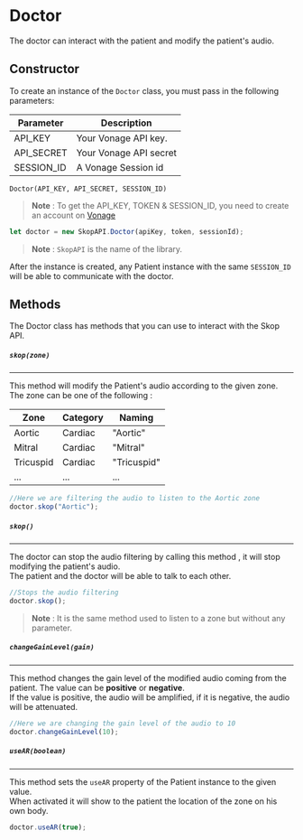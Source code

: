 # Doctor

The doctor can interact with the patient and modify the patient's audio.
## Constructor

To create an instance of the `Doctor` class, you must pass in the following parameters:

| Parameter  | Description            |
|------------|------------------------|
| API_KEY    | Your Vonage API key.   |
| API_SECRET | Your Vonage API secret |
| SESSION_ID | A Vonage Session id    |

`Doctor(API_KEY, API_SECRET, SESSION_ID)`

> **Note** : To get the API_KEY, TOKEN & SESSION_ID, you need to create an account on [Vonage](https://www.vonage.com/)

```javascript  
let doctor = new SkopAPI.Doctor(apiKey, token, sessionId);
```  

> **Note** : `SkopAPI` is the name of the library.


After the instance is created, any Patient instance with the same `SESSION_ID` will be able to communicate with the doctor.

## Methods

The Doctor class has methods that you can use to interact with the Skop API.


##### `skop(zone)` 
***

This method will modify the Patient's audio according to the given zone. <br>
The zone can be one of the following :

| Zone      | Category | Naming |
|-----------|----------| -------|
| Aortic    | Cardiac  | "Aortic" |
| Mitral    | Cardiac  | "Mitral" |
| Tricuspid | Cardiac  | "Tricuspid" |
| ...       | ...      | ...    |

```javascript
//Here we are filtering the audio to listen to the Aortic zone
doctor.skop("Aortic");
```

##### `skop()` 
***

The doctor can stop the audio filtering by calling this method , it will stop modifying the patient's audio.
<br>The patient and the doctor will be able to talk to each other.

```js
//Stops the audio filtering
doctor.skop();
```



> **Note** : It is the same method used to listen to a zone but without any parameter.

##### `changeGainLevel(gain)` 
***

This method changes the gain level of the modified audio coming from the patient.
The value can be **positive** or **negative**. <br>
If the value is positive, the audio will be amplified, if it is negative, the audio will be attenuated.

```javascript
//Here we are changing the gain level of the audio to 10
doctor.changeGainLevel(10);

```


##### `useAR(boolean)`
***
This method sets the `useAR` property of the Patient instance to the given value. <br>
When activated it will show to the patient the location of the zone on his own body.

```javascript
doctor.useAR(true);
```








